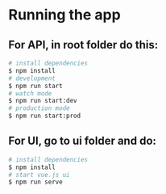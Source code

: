 # Running the app

## For API, in root folder do this:

```bash
# install dependencies
$ npm install
# development
$ npm run start
# watch mode
$ npm run start:dev
# production mode
$ npm run start:prod
```

## For UI, go to ui folder and do:

```bash
# install dependencies
$ npm install
# start vue.js ui
$ npm run serve
```

<!-- ## Stay in touch
- Author - [Kamil Myśliwiec](https://kamilmysliwiec.com)
- Website - [https://nestjs.com](https://nestjs.com/)
- Twitter - [@nestframework](https://twitter.com/nestframework) -->
